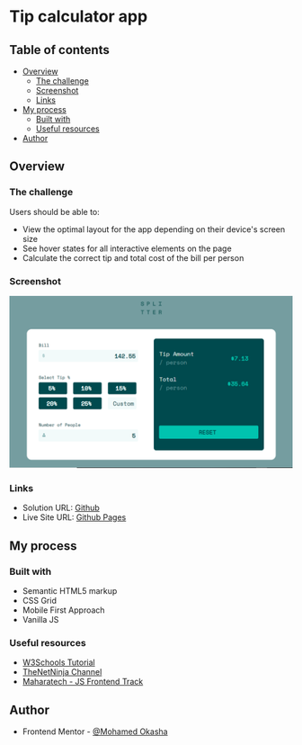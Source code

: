 # Tip calculator app

## Table of contents

- [Overview](#overview)
  - [The challenge](#the-challenge)
  - [Screenshot](#screenshot)
  - [Links](#links)
- [My process](#my-process)
  - [Built with](#built-with)
  - [Useful resources](#useful-resources)
- [Author](#author)

## Overview

### The challenge

Users should be able to:

- View the optimal layout for the app depending on their device's screen size
- See hover states for all interactive elements on the page
- Calculate the correct tip and total cost of the bill per person


### Screenshot

![Desktop Screenshot](./screenshots/desktop.png)

### Links

- Solution URL: [Github](https://github.com/3okasha/tip-calculator-app)
- Live Site URL: [Github Pages](https://3okasha.github.io/tip-calculator-app/)

## My process

### Built with

- Semantic HTML5 markup
- CSS Grid
- Mobile First Approach
- Vanilla JS

### Useful resources

- [W3Schools Tutorial](https://www.w3schools.com/)
- [TheNetNinja Channel]()
- [Maharatech - JS Frontend Track](https://maharatech.gov.eg/course/index.php?categoryid=13/)

## Author

- Frontend Mentor - [@Mohamed Okasha](https://www.frontendmentor.io/profile/3okasha)